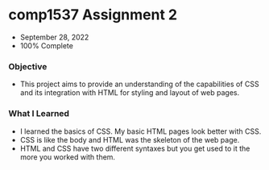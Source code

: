 # comp1537 Assignment 2
* September 28, 2022
* 100% Complete 

### Objective
* This project aims to provide an understanding of the capabilities of CSS and its integration with HTML for styling and layout of web pages.

### What I Learned
* I learned the basics of CSS. My basic HTML pages look better with CSS.
* CSS is like the body and HTML was the skeleton of the web page.
* HTML and CSS have two different syntaxes but you get used to it the more you worked with them.
